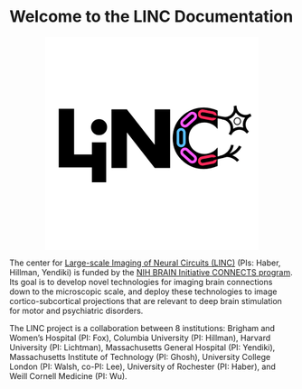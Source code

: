 # Welcome to the LINC Documentation

<img
src="./img/linc.logo.color+white.notext+square.png"
alt="linc_banner"
style="width: 75%; height: auto; display: block; margin-left: auto; margin-right: auto;"/>

The center for [Large-scale Imaging of Neural Circuits (LINC)](https://connects.mgh.harvard.edu/)
 (PIs: Haber, Hillman, Yendiki) is funded by the
 [NIH BRAIN Initiative CONNECTS program](https://www.ninds.nih.gov/news-events/highlights-announcements/nih-brain-initiative-launches-projects-develop-innovative-technologies-map-brain-incredible-detail).
Its goal is to develop novel technologies for imaging brain connections down to 
the microscopic scale, and deploy these technologies to image 
cortico-subcortical projections that are relevant to deep brain stimulation for 
motor and psychiatric disorders.

The LINC project is a collaboration between 8 institutions: Brigham and Women’s 
Hospital (PI: Fox), Columbia University (PI: Hillman), Harvard University (PI: 
Lichtman), Massachusetts General Hospital (PI: Yendiki), Massachusetts Institute
 of Technology (PI: Ghosh), University College London (PI: Walsh, co-PI: Lee), 
 University of Rochester (PI: Haber), and Weill Cornell Medicine (PI: Wu).

